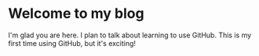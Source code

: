 # Welcome to my blog

I'm glad you are here. I plan to talk about learning to use GitHub. 
This is my first time using GitHub, but it's exciting!
